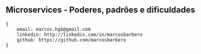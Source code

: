 Microservices - Poderes, padrões e dificuldades
---
```
{
	email: marcos.hgb@gmail.com
	linkedin: http://linkedin.com/in/marcosbarbero
	github: https://github.com/marcosbarbero
}
```